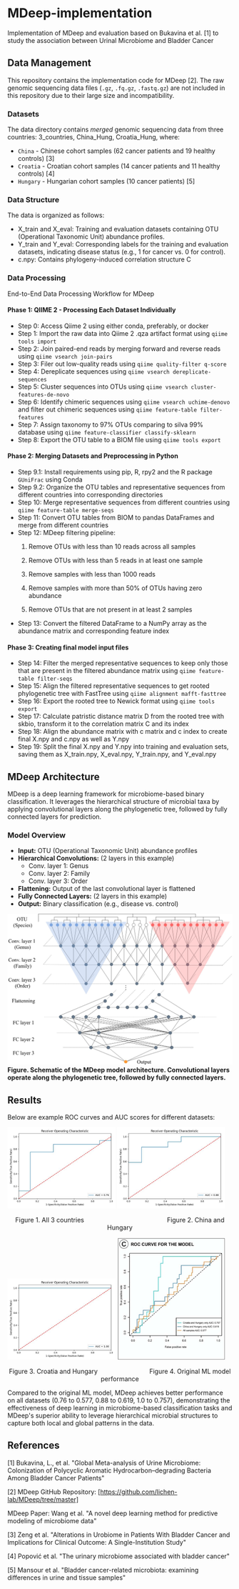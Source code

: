 # MDeep-implementation
Implementation of MDeep and evaluation based on Bukavina et al. [1] to study the association between Urinal Microbiome and Bladder Cancer 

## Data Management

This repository contains the implementation code for MDeep [2]. The raw genomic sequencing data files (`.gz`, `.fq.gz`, `.fastq.gz`) are not included in this repository due to their large size and incompatibility.

### Datasets 
The data directory contains _merged_ genomic sequencing data from three countries: 3_countries, China_Hung, Croatia_Hung, where:
- `China` - Chinese cohort samples (62 cancer patients and 19 healthy controls) [3]
- `Croatia` - Croatian cohort samples (14 cancer patients and 11 healthy controls) [4]
- `Hungary` - Hungarian cohort samples (10 cancer patients) [5]

### Data Structure
The data is organized as follows:
- X_train and X_eval: Training and evaluation datasets containing OTU (Operational Taxonomic Unit) abundance profiles.
- Y_train and Y_eval: Corresponding labels for the training and evaluation datasets, indicating disease status (e.g., 1 for cancer vs. 0 for control).
- c.npy: Contains phylogeny-induced correlation structure C

### Data Processing
End-to-End Data Processing Workflow for MDeep
#### Phase 1: QIIME 2 - Processing Each Dataset Individually
- Step 0: Access Qiime 2 using either conda, preferably, or docker
- Step 1: Import the raw data into Qiime 2 .qza artifact format using `qiime tools import`
- Step 2: Join paired-end reads by merging forward and reverse reads using `qiime vsearch join-pairs`
- Step 3: Filer out low-quality reads using `qiime quality-filter q-score`
- Step 4: Dereplicate sequences using `qiime vsearch dereplicate-sequences`
- Step 5: Cluster sequences into OTUs using `qiime vsearch cluster-features-de-novo`
- Step 6: Identify chimeric sequences using `qiime vsearch uchime-denovo` and filter out chimeric sequences using `qiime feature-table filter-features`
- Step 7: Assign taxonomy to 97% OTUs comparing to silva 99% database using `qiime feature-classifier classify-sklearn`
- Step 8: Export the OTU table to a BIOM file using `qiime tools export`
#### Phase 2: Merging Datasets and Preprocessing in Python
- Step 9.1: Install requirements using pip, R, rpy2 and the R package `GUniFrac` using Conda 
- Step 9.2: Organize the OTU tables and representative sequences from different countries into corresponding directories
- Step 10: Merge representative sequences from different countries using `qiime feature-table merge-seqs`
- Step 11: Convert OTU tables from BIOM to pandas DataFrames and merge from different countries
- Step 12: MDeep filtering pipeline:
  1. Remove OTUs with less than 10 reads across all samples
    
  2. Remove OTUs with less than 5 reads in at least one sample
    
  3. Remove samples with less than 1000 reads
    
  4. Remove samples with more than 50% of OTUs having zero abundance
    
  5. Remove OTUs that are not present in at least 2 samples
- Step 13: Convert the filtered DataFrame to a NumPy array as the abundance matrix and corresponding feature index
#### Phase 3: Creating final model input files
- Step 14: Filter the merged representative sequences to keep only those that are present in the filtered abundance matrix using `qiime feature-table filter-seqs`
- Step 15: Align the filtered representative sequences to get rooted phylogenetic tree with FastTree using `qiime alignment mafft-fasttree`
- Step 16: Export the rooted tree to Newick format using `qiime tools export`
- Step 17: Calculate patristic distance matrix D from the rooted tree with skbio, transform it to the correlation matrix C and its index
- Step 18: Align the abundance matrix with c matrix and c index to create final X.npy and c.npy as well as Y.npy
- Step 19: Split the final X.npy and Y.npy into training and evaluation sets, saving them as X_train.npy, X_eval.npy, Y_train.npy, and Y_eval.npy

## MDeep Architecture

MDeep is a deep learning framework for microbiome-based binary classification. It leverages the hierarchical structure of microbial taxa by applying convolutional layers along the phylogenetic tree, followed by fully connected layers for prediction.


### Model Overview
- **Input:** OTU \(Operational Taxonomic Unit\) abundance profiles  
- **Hierarchical Convolutions:**  \(2 layers in this example\)
  - Conv. layer 1: Genus  
  - Conv. layer 2: Family  
  - Conv. layer 3: Order  
- **Flattening:** Output of the last convolutional layer is flattened  
- **Fully Connected Layers:** \(2 layers in this example\)  
- **Output:** Binary classification \(e.g., disease vs. control\)

<img src="docs/Architecture.jpg" alt="MDeep Architecture"></img>
**Figure. Schematic of the MDeep model architecture. Convolutional layers operate along the phylogenetic tree, followed by fully connected layers.**


## Results
Below are example ROC curves and AUC scores for different datasets:

<img src="results/3_countries/result.jpg" alt="All 3 countries" width="48%"/> <img src="results/China_Hung/result.jpg" alt="China and Hungary" width="48%"/> 

<p align="center">Figure 1. All 3 countries &emsp;&emsp;&emsp;&emsp;&emsp;&emsp;&emsp;&emsp;&emsp;&emsp;&emsp;&emsp;&emsp;Figure 2. China and Hungary</p>

<img src="results/Croatia_Hung/result.jpg" alt="Croatia and Hungary" width="48%"/> <img src="results/original/result.jpeg" alt="Original ML model performance" width="48%"></img></p>

<p align="center">Figure 3. Croatia and Hungary &emsp;&emsp;&emsp;&emsp;&emsp;&emsp;&emsp;&emsp;Figure 4. Original ML model performance </p>

Compared to the original ML model, MDeep achieves better performance on all datasets (0.76 to 0.577, 0.88 to 0.619, 1.0 to 0.757), demonstrating the effectiveness of deep learning in microbiome-based classification tasks and MDeep's superior ability to leverage hierarchical microbial structures to capture both local and global patterns in the data.



## References

[1] Bukavina, L., et al. "Global Meta-analysis of Urine Microbiome: Colonization of Polycyclic Aromatic Hydrocarbon–degrading Bacteria Among Bladder Cancer Patients"

[2] MDeep GitHub Repository: [https://github.com/lichen-lab/MDeep/tree/master]

MDeep Paper: Wang et al. "A novel deep learning method for predictive modeling of microbiome data"

[3] Zeng et al. "Alterations in Urobiome in Patients With Bladder Cancer and Implications for Clinical Outcome: A Single-Institution Study"

[4] Popović et al. "The urinary microbiome associated with bladder cancer"

[5] Mansour et al. "Bladder cancer-related microbiota: examining differences in urine and tissue samples"


